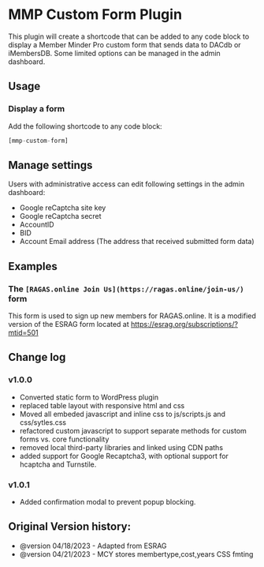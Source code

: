 # MMP Custom Form Plugin

This plugin will create a shortcode that can be added to any code block to display a Member Minder Pro custom form that sends data to DACdb or iMembersDB. Some limited options can be managed in the admin dashboard.

## Usage

### Display a form

Add the following shortcode to any code block:

```php
[mmp-custom-form]
```

## Manage settings

Users with administrative access can edit following settings in the admin dashboard:

- Google reCaptcha site key
- Google reCaptcha secret
- AccountID
- BID
- Account Email address (The address that received submitted form data)

## Examples

### The `[RAGAS.online Join Us](https://ragas.online/join-us/)` form

This form is used to sign up new members for RAGAS.online. It is a modified version of the ESRAG form located at https://esrag.org/subscriptions/?mtid=501

## Change log

### v1.0.0
  - Converted static form to WordPress plugin
  - replaced table layout with responsive html and css
  - Moved all embeded javascript and inline css to js/scripts.js and css/sytles.css
  - refactored custom javascript to support separate methods for custom forms vs. core functionality
  - removed local third-party libraries and linked using CDN paths
  - added support for Google Recaptcha3, with optional support for hcaptcha and Turnstile.

### v1.0.1
- Added confirmation modal to prevent popup blocking.

## Original Version history:

- @version 04/18/2023 - Adapted from ESRAG
- @version 04/21/2023 - MCY stores membertype,cost,years CSS fmting